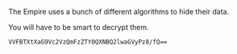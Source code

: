 The Empire uses a bunch of different algorithms to hide their data.

You will have to be smart to decrypt them.

	VVFBTXtXaG9Vc2VzQmFzZTY0QXNBQ2lwaGVyPz8/fQ==
